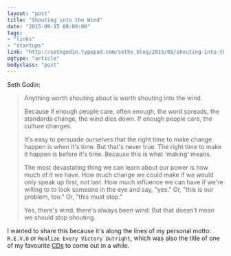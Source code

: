 ```yaml
---
layout: "post"
title: "Shouting into the Wind"
date: "2015-09-15 08:00:00"
tags: 
- "links"
- "startups"
link: "http://sethgodin.typepad.com/seths_blog/2015/09/shouting-into-the-wind.html"
ogtype: "article"
bodyclass: "post"
---
```


Seth Godin:

> Anything worth shouting about is worth shouting into the wind.
> 
> Because if enough people care, often enough, the word spreads, the standards change, the wind dies down. If enough people care, the culture changes.
> 
> It's easy to persuade ourselves that the right time to make change happen is when it's time. But that's never true. The right time to make it happen is before it's time. Because this is what 'making' means.
> 
> The most devastating thing we can learn about our power is how much of it we have. How much change we could make if we would only speak up first, not last. How much influence we can have if we're willing to to look someone in the eye and say, "yes." Or, "this is our problem, too." Or, "this must stop."
> 
> Yes, there's wind, there's always been wind. But that doesn't mean we should stop shouting.

I wanted to share this because it's along the lines of my personal motto: `R.E.V.O` or `Realize Every Victory Outright`, which was also the title of one of my favourite [CDs](http://www.walkofftheearth.com/music/revo) to come out in a while.